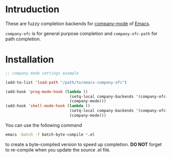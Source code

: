# Intruduction

These are fuzzy completion backends for [company-mode](https://github.com/company-mode/company-mode) of [Emacs](https://www.gnu.org/software/emacs/).

`company-ofc` is for general purpose completion and `company-ofc-path` for path completion.

# Installation

```lisp
;; company mode settings example

(add-to-list 'load-path "/path/to/emacs-company-ofc")

(add-hook 'prog-mode-hook (lambda ()
                            (setq-local company-backends '(company-ofc-path company-ofc))
                            (company-mode)))
(add-hook 'shell-mode-hook (lambda ()
                            (setq-local company-backends '(company-ofc-path))
                            (company-mode)))
```

You can use the following command

```bash
emacs -batch -f batch-byte-compile *.el
```

to create a byte-compiled version to speed up completion. **DO NOT** forget to re-compile when you update the source .el file.
